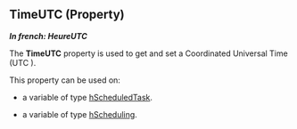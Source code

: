 
## TimeUTC (Property)

***In french: HeureUTC***
	



<a name="XUse"></a>
<a name="Use"></a>
<a name="description"></a>
The **TimeUTC** property is used to get and set a Coordinated Universal Time (UTC ). 

This property can be used on: 

- a variable of type [hScheduledTask](../WDLang4/1000017448.md).

- a variable of type [hScheduling](../WDLang4/1000018853.md).




